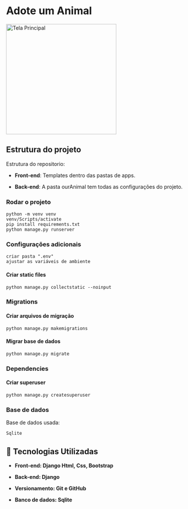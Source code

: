 # Adote um Animal

<img src="https://github.com/user-attachments/assets/098b5bd7-03c0-4ff3-aff4-a71f55a0e486" alt="Tela Principal" width="300" />

## Estrutura do projeto

Estrutura do repositorio:

* **Front-end**: Templates dentro das pastas de apps.

* **Back-end**: A pasta ourAnimal tem todas as configurações do projeto.

### Rodar o projeto

```
python -m venv venv
venv/Scripts/activate
pip install requirements.txt
python manage.py runserver
```

### Configurações adicionais

```
criar pasta ".env"
ajustar as variáveis de ambiente
```

#### Criar static files

```
python manage.py collectstatic --noinput
```

### Migrations

#### Criar arquivos de migração

```
python manage.py makemigrations
```

#### Migrar base de dados

```
python manage.py migrate
```

### Dependencies

#### Criar superuser

```
python manage.py createsuperuser
```

### Base de dados

Base de dados usada:

```
Sqlite
```

## :rocket: Tecnologias Utilizadas

- **Front-end: Django Html, Css, Bootstrap**

- **Back-end: Django**

- **Versionamento: Git e GitHub**
  
- **Banco de dados: Sqlite**
